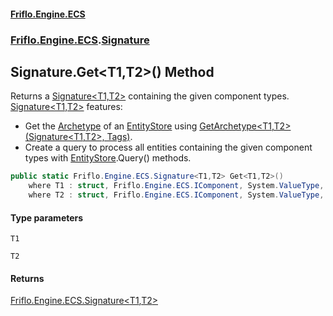 #### [Friflo.Engine.ECS](index.md 'index')
### [Friflo.Engine.ECS](Friflo.Engine.ECS.md 'Friflo.Engine.ECS').[Signature](Signature.md 'Friflo.Engine.ECS.Signature')

## Signature.Get<T1,T2>() Method

Returns a [Signature&lt;T1,T2&gt;](Signature_T1,T2_.md 'Friflo.Engine.ECS.Signature<T1,T2>') containing the given component types.<br/>[Signature&lt;T1,T2&gt;](Signature_T1,T2_.md 'Friflo.Engine.ECS.Signature<T1,T2>') features:
- Get the [Archetype](Archetype.md 'Friflo.Engine.ECS.Archetype') of an [EntityStore](EntityStore.md 'Friflo.Engine.ECS.EntityStore') using [GetArchetype&lt;T1,T2&gt;(Signature&lt;T1,T2&gt;, Tags)](EntityStoreBase.GetArchetype_T1,T2_(Signature_T1,T2_,Tags).md 'Friflo.Engine.ECS.EntityStoreBase.GetArchetype<T1,T2>(Friflo.Engine.ECS.Signature<T1,T2>, Friflo.Engine.ECS.Tags)').
- Create a query to process all entities containing the given component types with [EntityStore](EntityStore.md 'Friflo.Engine.ECS.EntityStore').Query() methods.

```csharp
public static Friflo.Engine.ECS.Signature<T1,T2> Get<T1,T2>()
    where T1 : struct, Friflo.Engine.ECS.IComponent, System.ValueType, System.ValueType
    where T2 : struct, Friflo.Engine.ECS.IComponent, System.ValueType, System.ValueType;
```
#### Type parameters

<a name='Friflo.Engine.ECS.Signature.Get_T1,T2_().T1'></a>

`T1`

<a name='Friflo.Engine.ECS.Signature.Get_T1,T2_().T2'></a>

`T2`

#### Returns
[Friflo.Engine.ECS.Signature&lt;](Signature_T1,T2_.md 'Friflo.Engine.ECS.Signature<T1,T2>')[T1](Signature.Get_T1,T2_().md#Friflo.Engine.ECS.Signature.Get_T1,T2_().T1 'Friflo.Engine.ECS.Signature.Get<T1,T2>().T1')[,](Signature_T1,T2_.md 'Friflo.Engine.ECS.Signature<T1,T2>')[T2](Signature.Get_T1,T2_().md#Friflo.Engine.ECS.Signature.Get_T1,T2_().T2 'Friflo.Engine.ECS.Signature.Get<T1,T2>().T2')[&gt;](Signature_T1,T2_.md 'Friflo.Engine.ECS.Signature<T1,T2>')